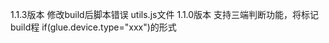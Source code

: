 1.1.3版本
  修改build后脚本错误 utils.js文件
1.1.0版本
  支持三端判断功能，将<!--build:xxx device:xxx><!--endbuild-->标记build程 if(glue.device.type="xxx")的形式